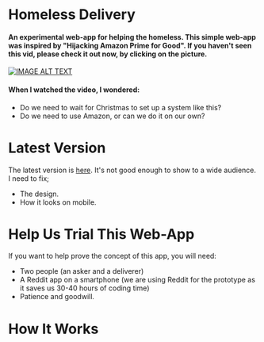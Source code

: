 # Homeless Delivery 

#### An experimental web-app for helping the homeless. This simple web-app was inspired by "Hijacking Amazon Prime for Good". If you haven't seen this vid, please check it out now, by clicking on the picture. 

[![IMAGE ALT TEXT](https://i.imgur.com/zydzS9B.png)](http://www.youtube.com/watch?v=8oKl_qDJHt4 "Video Title")

#### When I watched the video, I wondered:

- Do we need to wait for Christmas to set up a system like this?
- Do we need to use Amazon, or can we do it on our own?



# Latest Version

The latest version is [here](https://codepen.io/Teeke/live/XWXqdLN). It's not good enough to show to a wide audience. I need to fix;

- The design. 
- How it looks on mobile. 

# Help Us Trial This Web-App

If you want to help prove the concept of this app, you will need:

- Two people (an asker and a deliverer)
- A Reddit app on a smartphone (we are using Reddit for the prototype as it saves us 30-40 hours of coding time)
- Patience and goodwill. 

# How It Works
